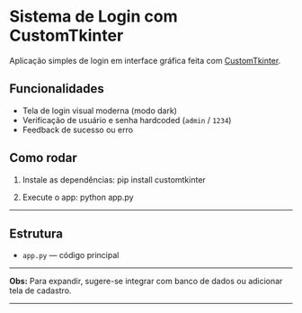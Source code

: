# Sistema de Login com CustomTkinter

Aplicação simples de login em interface gráfica feita com [CustomTkinter](https://github.com/TomSchimansky/CustomTkinter).

## Funcionalidades

- Tela de login visual moderna (modo dark)
- Verificação de usuário e senha hardcoded (`admin` / `1234`)
- Feedback de sucesso ou erro

## Como rodar

1. Instale as dependências:
pip install customtkinter


2. Execute o app:
python app.py


---

## Estrutura

- `app.py` — código principal

---

**Obs:** Para expandir, sugere-se integrar com banco de dados ou adicionar tela de cadastro.

---
